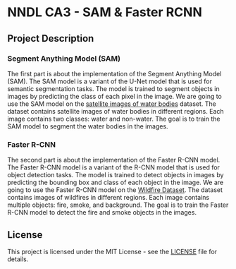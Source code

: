 # NNDL CA3 - SAM & Faster RCNN

## Project Description

### Segment Anything Model (SAM)

The first part is about the implementation of the Segment Anything Model (SAM). The SAM model is a variant of the U-Net model that is used for semantic segmentation tasks. The model is trained to segment objects in images by predicting the class of each pixel in the image. We are going to use the SAM model on the [satellite images of water bodies](https://www.kaggle.com/datasets/franciscoescobar/satellite-images-of-water-bodies) dataset. The dataset contains satellite images of water bodies in different regions. Each image contains two classes: water and non-water. The goal is to train the SAM model to segment the water bodies in the images. 

### Faster R-CNN

The second part is about the implementation of the Faster R-CNN model. The Faster R-CNN model is a variant of the R-CNN model that is used for object detection tasks. The model is trained to detect objects in images by predicting the bounding box and class of each object in the image. We are going to use the Faster R-CNN model on the [Wildfire Dataset](https://drive.google.com/drive/folders/1CMqjreBO982OmtKNMKapGEzVup4W1h7b?usp=drive_link). The dataset contains images of wildfires in different regions. Each image contains multiple objects: fire, smoke, and background. The goal is to train the Faster R-CNN model to detect the fire and smoke objects in the images.

## License

This project is licensed under the MIT License - see the [LICENSE](LICENSE) file for details.


